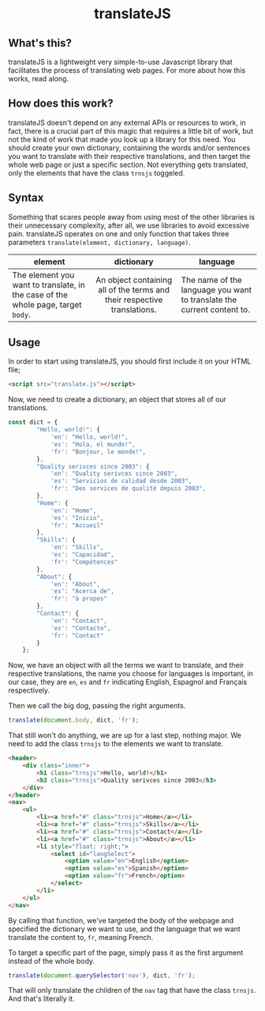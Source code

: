 <h1 align="center">translateJS</h1>

## What's this?
translateJS is a lightweight very simple-to-use Javascript library that facilitates the process of translating web pages. For more about how this works, read along.

## How does this work?
translateJS doesn't depend on any external APIs or resources to work, in fact, there is a crucial part of this magic that requires a little bit of work, but not the kind of work that made you look up a library for this need.
You should create your own dictionary, containing the words and/or sentences you want to translate with their respective translations, and then target the whole web page or just a specific section.
Not everything gets translated, only the elements that have the class  `trnsjs` toggeled.

## Syntax
Something that scares people away from using most of the other libraries is their unnecessary complexity, after all, we use libraries to avoid excessive pain. translateJS operates on one and only function that takes three parameters `translate(element, dictionary, language)`.

| element   |      dictionary      |  language |
|----------|:-------------:|------|
| The element you want to translate, in the case of the whole page, target `body`. |  An object containing all of the terms and their respective translations. | The name of the language you want to translate the current content to. |
    
## Usage
In order to start using translateJS, you should first include it on your HTML file;
```html
<script src="translate.js"></script>
```
Now, we need to create a dictionary, an object that stores all of our translations.
```javascript
const dict = {
        "Hello, world!": {
            'en': "Hello, world!",
            'es': "Hola, el mundo!",
            'fr': "Bonjour, le monde!",
        },
        "Quality serivces since 2003": {
            'en': "Quality serivces since 2003",
            'es': "Servicios de calidad desde 2003",
            'fr': "Des services de qualité depuis 2003",
        },
        "Home": {
            'en': "Home",
            'es': "Inicio",
            'fr': "Accueil"
        },
        "Skills": {
            'en': "Skills",
            'es': "Capacidad",
            'fr': "Compétences"
        },
        "About": {
            'en': "About",
            'es': "Acerca de",
            'fr': "à propos"
        },
        "Contact": {
            'en': "Contact",
            'es': "Contacto",
            'fr': "Contact"
        }
    };
```
Now, we have an object with all the terms we want to translate, and their respective translations, the name you choose for languages is important, in our case, they are `en`, `es` and `fr` indicating English, Espagnol and Français respectively.

Then we call the big dog, passing the right arguments.
```javascript
translate(document.body, dict, 'fr');
```

That still won't do anything, we are up for a last step, nothing major. We need to add the class `trnsjs` to the elements we want to translate.

```html
<header>
    <div class="inner">
        <h1 class="trnsjs">Hello, world!</h1>
        <h3 class="trnsjs">Quality serivces since 2003</h3>
    </div>
</header>
<nav>
    <ul>
        <li><a href="#" class="trnsjs">Home</a></li>
        <li><a href="#" class="trnsjs">Skills</a></li>
        <li><a href="#" class="trnsjs">Contact</a></li>
        <li><a href="#" class="trnsjs">About</a></li>
        <li style="float: right;">
            <select id="langSelect">
                <option value="en">English</option>
                <option value="es">Spanish</option>
                <option value="fr">French</option>
            </select>
        </li>
    </ul>
</nav>
```

By calling that function, we've targeted the body of the webpage and specified the dictionary we want to use, and the language that we want translate the content to, `fr`, meaning French.

To target a specific part of the page, simply pass it as the first argument instead of the whole body.
```javascript
translate(document.querySelector('nav'), dict, 'fr');
```
That will only translate the children of the `nav` tag that have the class `trnsjs`.
And that's literally it.
